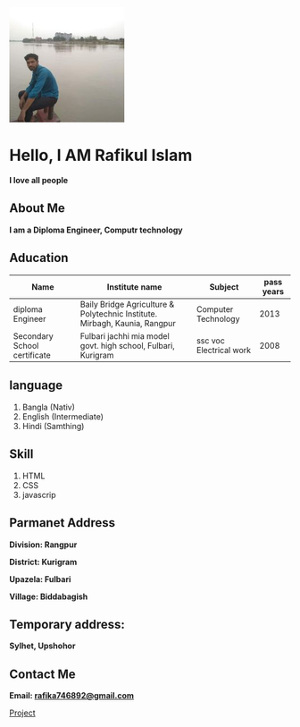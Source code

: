 
![rafikul](img/7p.jpg)

# Hello, I AM Rafikul Islam 
 **I love all people**

## About Me
**I am a Diploma Engineer, Computr technology**

## Aducation 

|Name|Institute name|Subject|pass years|
|--|--|--|--|
|diploma Engineer|Baily Bridge Agriculture & Polytechnic Institute. Mirbagh, Kaunia, Rangpur|Computer Technology|2013|
|Secondary School certificate|Fulbari jachhi mia model govt. high school, Fulbari, Kurigram|ssc voc Electrical work|2008|

## language 
1. Bangla (Nativ)
2. English (Intermediate)
3. Hindi (Samthing)


## Skill

1. HTML
2. CSS
3. javascrip

## Parmanet Address 
**Division: Rangpur**

**District: Kurigram**

**Upazela: Fulbari**

**Village: Biddabagish**

## Temporary address: 
**Sylhet, Upshohor**

## Contact Me 

**Email: rafika746892@gmail.com**

[Project](https://rafikul-i.github.io/md-rafiq/)